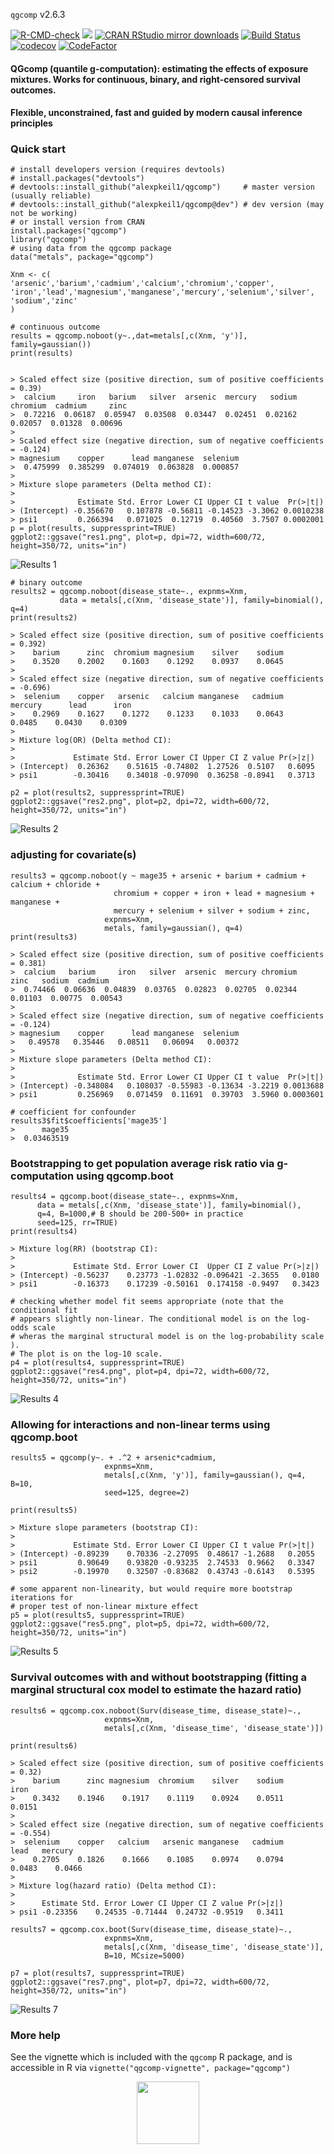 `qgcomp` v2.6.3

[![R-CMD-check](https://github.com/alexpkeil1/qgcomp/workflows/R-CMD-check/badge.svg)](https://github.com/alexpkeil1/qgcomp/actions) [![](https://www.r-pkg.org:443/badges/version/qgcomp)](https://www.r-pkg.org:443/pkg/qgcomp) [![CRAN RStudio mirror downloads](http://cranlogs.r-pkg.org/badges/qgcomp)](https://www.r-pkg.org:443/pkg/qgcomp) [![Build Status](https://travis-ci.com/alexpkeil1/qgcomp.svg?branch=master)](https://travis-ci.com/alexpkeil1/qgcomp) [![codecov](https://codecov.io/gh/alexpkeil1/qgcomp/branch/master/graph/badge.svg)](https://codecov.io/gh/alexpkeil1/qgcomp) [![CodeFactor](https://www.codefactor.io/repository/github/alexpkeil1/qgcomp/badge)](https://www.codefactor.io/repository/github/alexpkeil1/qgcomp)

#### QGcomp (quantile g-computation): estimating the effects of exposure mixtures. Works for continuous, binary, and right-censored survival outcomes.

#### Flexible, unconstrained, fast and guided by modern causal inference principles

### Quick start
    # install developers version (requires devtools)
    # install.packages("devtools")
    # devtools::install_github("alexpkeil1/qgcomp")     # master version (usually reliable)
    # devtools::install_github("alexpkeil1/qgcomp@dev") # dev version (may not be working)
    # or install version from CRAN
    install.packages("qgcomp")
    library("qgcomp")
    # using data from the qgcomp package
    data("metals", package="qgcomp")
    
    Xnm <- c(
    'arsenic','barium','cadmium','calcium','chromium','copper',
    'iron','lead','magnesium','manganese','mercury','selenium','silver',
    'sodium','zinc'
    )
    
    # continuous outcome
    results = qgcomp.noboot(y~.,dat=metals[,c(Xnm, 'y')], family=gaussian())
    print(results)

    
    > Scaled effect size (positive direction, sum of positive coefficients = 0.39)
    >  calcium     iron   barium   silver  arsenic  mercury   sodium chromium  cadmium     zinc 
    >  0.72216  0.06187  0.05947  0.03508  0.03447  0.02451  0.02162  0.02057  0.01328  0.00696 
    > 
    > Scaled effect size (negative direction, sum of negative coefficients = -0.124)
    > magnesium    copper      lead manganese  selenium 
    >  0.475999  0.385299  0.074019  0.063828  0.000857 
    > 
    > Mixture slope parameters (Delta method CI):
    > 
    >              Estimate Std. Error Lower CI Upper CI t value  Pr(>|t|)
    > (Intercept) -0.356670   0.107878 -0.56811 -0.14523 -3.3062 0.0010238
    > psi1         0.266394   0.071025  0.12719  0.40560  3.7507 0.0002001
    p = plot(results, suppressprint=TRUE)
    ggplot2::ggsave("res1.png", plot=p, dpi=72, width=600/72, height=350/72, units="in")
![Results 1](inst/fig/res1.png)
    
    # binary outcome
    results2 = qgcomp.noboot(disease_state~., expnms=Xnm, 
               data = metals[,c(Xnm, 'disease_state')], family=binomial(), q=4)
    print(results2)
    
    > Scaled effect size (positive direction, sum of positive coefficients = 0.392)
    >    barium      zinc  chromium magnesium    silver    sodium 
    >    0.3520    0.2002    0.1603    0.1292    0.0937    0.0645 
    > 
    > Scaled effect size (negative direction, sum of negative coefficients = -0.696)
    >  selenium    copper   arsenic   calcium manganese   cadmium   mercury      lead      iron 
    >    0.2969    0.1627    0.1272    0.1233    0.1033    0.0643    0.0485    0.0430    0.0309 
    > 
    > Mixture log(OR) (Delta method CI):
    > 
    >             Estimate Std. Error Lower CI Upper CI Z value Pr(>|z|)
    > (Intercept)  0.26362    0.51615 -0.74802  1.27526  0.5107   0.6095
    > psi1        -0.30416    0.34018 -0.97090  0.36258 -0.8941   0.3713
        
    p2 = plot(results2, suppressprint=TRUE)
    ggplot2::ggsave("res2.png", plot=p2, dpi=72, width=600/72, height=350/72, units="in")
![Results 2](inst/fig/res2.png)
    
### adjusting for covariate(s)
    
    results3 = qgcomp.noboot(y ~ mage35 + arsenic + barium + cadmium + calcium + chloride + 
                           chromium + copper + iron + lead + magnesium + manganese + 
                           mercury + selenium + silver + sodium + zinc,
                         expnms=Xnm,
                         metals, family=gaussian(), q=4)
    print(results3)
    
    > Scaled effect size (positive direction, sum of positive coefficients = 0.381)
    >  calcium   barium     iron   silver  arsenic  mercury chromium     zinc   sodium  cadmium 
    >  0.74466  0.06636  0.04839  0.03765  0.02823  0.02705  0.02344  0.01103  0.00775  0.00543 
    > 
    > Scaled effect size (negative direction, sum of negative coefficients = -0.124)
    > magnesium    copper      lead manganese  selenium 
    >   0.49578   0.35446   0.08511   0.06094   0.00372 
    > 
    > Mixture slope parameters (Delta method CI):
    > 
    >              Estimate Std. Error Lower CI Upper CI t value  Pr(>|t|)
    > (Intercept) -0.348084   0.108037 -0.55983 -0.13634 -3.2219 0.0013688
    > psi1         0.256969   0.071459  0.11691  0.39703  3.5960 0.0003601

    # coefficient for confounder
    results3$fit$coefficients['mage35']
    >      mage35 
    >  0.03463519 


### Bootstrapping to get population average risk ratio via g-computation using qgcomp.boot
    results4 = qgcomp.boot(disease_state~., expnms=Xnm, 
          data = metals[,c(Xnm, 'disease_state')], family=binomial(), 
          q=4, B=1000,# B should be 200-500+ in practice
          seed=125, rr=TRUE)
    print(results4)
    
    > Mixture log(RR) (bootstrap CI):
    > 
    >             Estimate Std. Error Lower CI  Upper CI Z value Pr(>|z|)
    > (Intercept) -0.56237    0.23773 -1.02832 -0.096421 -2.3655   0.0180
    > psi1        -0.16373    0.17239 -0.50161  0.174158 -0.9497   0.3423

    # checking whether model fit seems appropriate (note that the conditional fit
    # appears slightly non-linear. The conditional model is on the log-odds scale
    # wheras the marginal structural model is on the log-probability scale ). 
    # The plot is on the log-10 scale.
    p4 = plot(results4, suppressprint=TRUE)
    ggplot2::ggsave("res4.png", plot=p4, dpi=72, width=600/72, height=350/72, units="in")
![Results 4](inst/fig/res4.png)

### Allowing for interactions and non-linear terms using qgcomp.boot

    results5 = qgcomp(y~. + .^2 + arsenic*cadmium,
                         expnms=Xnm,
                         metals[,c(Xnm, 'y')], family=gaussian(), q=4, B=10, 
                         seed=125, degree=2)

    print(results5)
    
    > Mixture slope parameters (bootstrap CI):
    > 
    >             Estimate Std. Error Lower CI Upper CI t value Pr(>|t|)
    > (Intercept) -0.89239    0.70336 -2.27095  0.48617 -1.2688   0.2055
    > psi1         0.90649    0.93820 -0.93235  2.74533  0.9662   0.3347
    > psi2        -0.19970    0.32507 -0.83682  0.43743 -0.6143   0.5395
     
    # some apparent non-linearity, but would require more bootstrap iterations for
    # proper test of non-linear mixture effect
    p5 = plot(results5, suppressprint=TRUE)
    ggplot2::ggsave("res5.png", plot=p5, dpi=72, width=600/72, height=350/72, units="in")
![Results 5](inst/fig/res5.png)

### Survival outcomes with and without bootstrapping (fitting a marginal structural cox model to estimate the hazard ratio)

    results6 = qgcomp.cox.noboot(Surv(disease_time, disease_state)~.,
                         expnms=Xnm,
                         metals[,c(Xnm, 'disease_time', 'disease_state')])

    print(results6)
    
    > Scaled effect size (positive direction, sum of positive coefficients = 0.32)
    >    barium      zinc magnesium  chromium    silver    sodium      iron 
    >    0.3432    0.1946    0.1917    0.1119    0.0924    0.0511    0.0151 
    > 
    > Scaled effect size (negative direction, sum of negative coefficients = -0.554)
    >  selenium    copper   calcium   arsenic manganese   cadmium      lead   mercury 
    >    0.2705    0.1826    0.1666    0.1085    0.0974    0.0794    0.0483    0.0466 
    > 
    > Mixture log(hazard ratio) (Delta method CI):
    > 
    >      Estimate Std. Error Lower CI Upper CI Z value Pr(>|z|)
    > psi1 -0.23356    0.24535 -0.71444  0.24732 -0.9519   0.3411
    
    results7 = qgcomp.cox.boot(Surv(disease_time, disease_state)~.,
                         expnms=Xnm,
                         metals[,c(Xnm, 'disease_time', 'disease_state')], 
                         B=10, MCsize=5000)

    p7 = plot(results7, suppressprint=TRUE)
    ggplot2::ggsave("res7.png", plot=p7, dpi=72, width=600/72, height=350/72, units="in")
![Results 7](inst/fig/res7.png)


### More help

See the vignette which is included with the `qgcomp` R package, and is accessible in 
R via `vignette("qgcomp-vignette", package="qgcomp")`

<center><img src="inst/fig/fighex.png" alt="" width="100"/></center>
